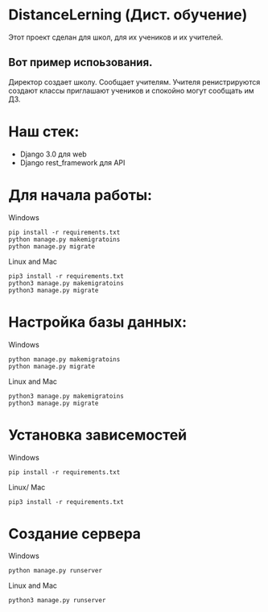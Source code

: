 # DistanceLerning (Дист. обучение)
Этот проект сделан для школ, для их учеников и их учителей.

## Вот пример испоьзования.
Директор создает школу. Сообщает учителям. Учителя ренистрируются создают классы приглашают учеников и спокойно могут сообщать им ДЗ.

# Наш стек:
* Django 3.0 для web
* Django rest_framework для API

# Для начала работы:
Windows
```
pip install -r requirements.txt
python manage.py makemigratoins
python manage.py migrate
```
Linux and Mac
```
pip3 install -r requirements.txt
python3 manage.py makemigratoins
python3 manage.py migrate
```

# Настройка базы данных:

Windows
```
python manage.py makemigratoins
python manage.py migrate
```
Linux and Mac
```
python3 manage.py makemigratoins
python3 manage.py migrate
```
# Установка зависемостей
Windows
```
pip install -r requirements.txt
```
Linux/ Mac
```
pip3 install -r requirements.txt
```
# Создание сервера

Windows
```
python manage.py runserver
```
Linux and Mac
```
python3 manage.py runserver
```
